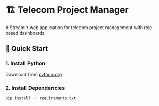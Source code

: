 # 🏗️ Telecom Project Manager

A Streamlit web application for telecom project management with role-based dashboards.

## 🚀 Quick Start

### 1. Install Python
Download from [python.org](https://python.org)

### 2. Install Dependencies
```bash
pip install -r requirements.txt
